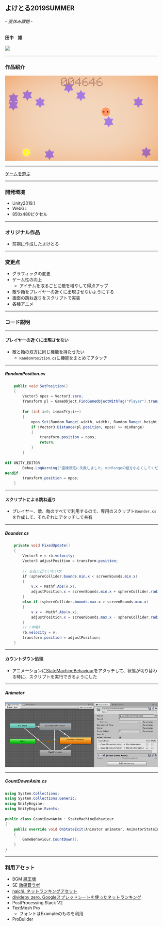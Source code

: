 ## よけとる2019SUMMER
###### - 夏休み課題 -
#### 田中　雄

[<img src="https://gitpitch.com/pitchme/cdn/github/dat19/yoketoru2019summer/master/43F92675B230A3E8E3FC41067E1E5199C96CF25608E163B904CD66D8644DC8FF1E467467CB9E1D37642E3C24A68E2E250C5306EF1DE5A86442421D267AF1201C0562B98395C017DF5F7F370929E9699B40F4E6FFDAA94F21ACA99DACDCF1FDA4/images/title.png" height="200px">](https://dat19.github.io/yoketoru2019summer/webgl/index.html)

---

### 作品紹介

![ゲーム画面](images/game.png)

---

[ゲームを遊ぶ](https://dat19.github.io/yoketoru2019summer/webgl/index.html)

---

### 開発環境
- Unity2019.1
- WebGL
- 850x480ピクセル

---

### オリジナル作品

- 前期に作成したよけとる

---

### 変更点
- グラフィックの変更
- ゲーム性の向上
  - アイテムを取るごとに敵を増やして得点アップ
- 敵や飴をプレイヤーの近くに出現させないようにする
- 画面の跳ね返りをスクリプトで実装
- 各種アニメ

---

### コード説明

---

#### プレイヤーの近くに出現させない

- 敵と飴の双方に同じ機能を持たせたい
  - `RandomPosition.cs`に機能をまとめてアタッチ

---

##### RandomPosition.cs

```cs
    public void SetPosition()
    {
        Vector3 npos = Vector3.zero;
        Transform pl = GameObject.FindGameObjectWithTag("Player").transform;

        for (int i=0; i<maxTry;i++)
        {
            npos.Set(Random.Range(-width, width), Random.Range(-height, height), 0);
            if (Vector3.Distance(pl.position, npos) >= minRange)
            {
                transform.position = npos;
                return;
            }
        }

#if UNITY_EDITOR
        Debug.LogWarning("座標設定に失敗しました。minRangeの値を小さくしてください。", gameObject);
#endif
        transform.position = npos;
    }
```

---

#### スクリプトによる跳ね返り
- プレイヤー、敵、飴のすべてで利用するので、専用のスクリプト`Bounder.cs`を作成して、それぞれにアタッチして共有

---

##### Bounder.cs

```cs
    private void FixedUpdate()
    {
        Vector3 v = rb.velocity;
        Vector3 adjustPosition = transform.position;

        // 左右に出ていないか
        if (sphereCollider.bounds.min.x < screenBounds.min.x)
        {
            v.x = Mathf.Abs(v.x);
            adjustPosition.x = screenBounds.min.x + sphereCollider.radius;
        }
        else if (sphereCollider.bounds.max.x > screenBounds.max.x)
        {
            v.x = -Mathf.Abs(v.x);
            adjustPosition.x = screenBounds.max.x - sphereCollider.radius;
        }
        // (中略)
        rb.velocity = v;
        transform.position = adjustPosition;
    }
```

---

#### カウントダウン処理
- アニメーションに[StateMachineBehaviour](https://docs.unity3d.com/ja/2017.4/ScriptReference/StateMachineBehaviour.html)をアタッチして、状態が切り替わる時に、スクリプトを実行できるようにした

---

##### Animator

![カウントダウンアニメーター](images/statemachine.png)

---

##### CountDownAnim.cs

```cs
using System.Collections;
using System.Collections.Generic;
using UnityEngine;
using UnityEngine.Events;

public class CountDownAnim : StateMachineBehaviour
{
    public override void OnStateExit(Animator animator, AnimatorStateInfo stateInfo, int layerIndex)
    {
        GameBehaviour.CountDown();
    }
}

```

---

### 利用アセット
- BGM [魔王魂](https://maoudamashii.jokersounds.com/)
- SE [効果音ラボ](https://soundeffect-lab.info/)
- [naichi. ネットランキングアセット](https://github.com/naichilab/unity-simple-ranking/tree/ed840a13570b5f9e1cb1652996d245f60950908f)
- [divideby_zero. Googleスプレッドシートを使ったネットランキング](https://qiita.com/divideby_zero/items/50897a2695aa04bfeb69)
- PostProcessing Stack V2
- TextMesh Pro
  - フォントはExampleのものを利用
- ProBuilder
